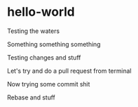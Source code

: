 # hello-world
Testing the waters


Something something something

Testing changes and stuff

Let's try and do a pull request from terminal

Now trying some commit shit


Rebase and stuff
